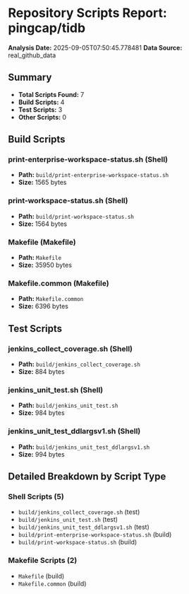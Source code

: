# Repository Scripts Report: pingcap/tidb

**Analysis Date:** 2025-09-05T07:50:45.778481
**Data Source:** real_github_data

## Summary
- **Total Scripts Found:** 7
- **Build Scripts:** 4
- **Test Scripts:** 3
- **Other Scripts:** 0

## Build Scripts

### print-enterprise-workspace-status.sh (Shell)
- **Path:** `build/print-enterprise-workspace-status.sh`
- **Size:** 1565 bytes

### print-workspace-status.sh (Shell)
- **Path:** `build/print-workspace-status.sh`
- **Size:** 1564 bytes

### Makefile (Makefile)
- **Path:** `Makefile`
- **Size:** 35950 bytes

### Makefile.common (Makefile)
- **Path:** `Makefile.common`
- **Size:** 6396 bytes

## Test Scripts

### jenkins_collect_coverage.sh (Shell)
- **Path:** `build/jenkins_collect_coverage.sh`
- **Size:** 884 bytes

### jenkins_unit_test.sh (Shell)
- **Path:** `build/jenkins_unit_test.sh`
- **Size:** 984 bytes

### jenkins_unit_test_ddlargsv1.sh (Shell)
- **Path:** `build/jenkins_unit_test_ddlargsv1.sh`
- **Size:** 994 bytes

## Detailed Breakdown by Script Type

### Shell Scripts (5)

- `build/jenkins_collect_coverage.sh` (test)
- `build/jenkins_unit_test.sh` (test)
- `build/jenkins_unit_test_ddlargsv1.sh` (test)
- `build/print-enterprise-workspace-status.sh` (build)
- `build/print-workspace-status.sh` (build)

### Makefile Scripts (2)

- `Makefile` (build)
- `Makefile.common` (build)

